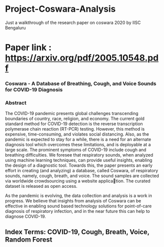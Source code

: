 # Project-Coswara-Analysis
Just a walkthrough of the research paper on coswara 2020 by IISC Bengaluru

# Paper link : https://arxiv.org/pdf/2005.10548.pdf

### Coswara - A Database of Breathing, Cough, and Voice Sounds for COVID-19 Diagnosis

### Abstract

The COVID-19 pandemic presents global challenges transcending boundaries of country, race, religion, and economy. The current gold standard method for COVID-19 detection is the
reverse transcription polymerase chain reaction (RT-PCR) testing. However, this method is expensive, time-consuming, and violates social distancing. Also, as the pandemic is expected to stay for a while, there is a need for an alternate diagnosis tool which overcomes these limitations, and is deployable at a large scale. The prominent symptoms of COVID-19 include cough and breathing difficulties. We foresee that respiratory sounds, when analyzed using machine learning techniques, can provide
useful insights, enabling the design of a diagnostic tool. Towards this, the paper presents an early effort in creating (and analyzing) a database, called Coswara, of respiratory sounds, namely, cough, breath, and voice. The sound samples are collected via worldwide crowdsourcing using a website application. The curated dataset is released as open access. 

As the pandemic is evolving, the data collection and analysis is a work in progress. We believe that insights from analysis of Coswara can be effective in enabling sound based technology solutions for point-of-care diagnosis of respiratory infection, and in the near future this can help to diagnose COVID-19.

## Index Terms: COVID-19, Cough, Breath, Voice, Random Forest

